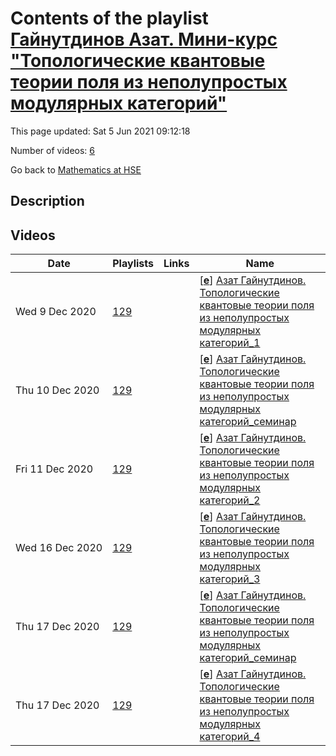 # Contents of the playlist [Гайнутдинов Азат. Мини-курс "Топологические квантовые теории поля из неполупростых модулярных категорий"](https://www.youtube.com/playlist?list=PLq3E5oubNNoBxZBxUOa3EKTiNhP-E7FyE)

This page updated: Sat 5 Jun 2021 09:12:18

Number of videos: [6](#videos)

Go back to [Mathematics at HSE](../README.md)

## Description



## Videos

|Date|Playlists|Links|Name|
|---|---|---|---|
| Wed&nbsp;9&nbsp;Dec&nbsp;2020 | [129](./playlists/129 "Гайнутдинов Азат. Мини-курс \"Топологические квантовые теории поля из неполупростых модулярных категорий\"") |  | [[**e**](https://studio.youtube.com/video/4kfL3dY-um4/edit "Edit")] [Азат Гайнутдинов. Топологические квантовые теории поля из неполупростых модулярных категорий_1](https://www.youtube.com/watch?v=4kfL3dY-um4&list=PLq3E5oubNNoBxZBxUOa3EKTiNhP-E7FyE "Мини-курс. 08.12.2020. Лекция 1.") |
| Thu&nbsp;10&nbsp;Dec&nbsp;2020 | [129](./playlists/129 "Гайнутдинов Азат. Мини-курс \"Топологические квантовые теории поля из неполупростых модулярных категорий\"") |  | [[**e**](https://studio.youtube.com/video/6Id-VXTUbdg/edit "Edit")] [Азат Гайнутдинов. Топологические квантовые теории поля из неполупростых модулярных категорий_семинар](https://www.youtube.com/watch?v=6Id-VXTUbdg&list=PLq3E5oubNNoBxZBxUOa3EKTiNhP-E7FyE "Семинар 1_09.12.2020") |
| Fri&nbsp;11&nbsp;Dec&nbsp;2020 | [129](./playlists/129 "Гайнутдинов Азат. Мини-курс \"Топологические квантовые теории поля из неполупростых модулярных категорий\"") |  | [[**e**](https://studio.youtube.com/video/1Zfe_TaWkRc/edit "Edit")] [Азат Гайнутдинов. Топологические квантовые теории поля из неполупростых модулярных категорий_2](https://www.youtube.com/watch?v=1Zfe_TaWkRc&list=PLq3E5oubNNoBxZBxUOa3EKTiNhP-E7FyE "Лекция 2. 10.12.2020") |
| Wed&nbsp;16&nbsp;Dec&nbsp;2020 | [129](./playlists/129 "Гайнутдинов Азат. Мини-курс \"Топологические квантовые теории поля из неполупростых модулярных категорий\"") |  | [[**e**](https://studio.youtube.com/video/Xpf98IRxhc4/edit "Edit")] [Азат Гайнутдинов. Топологические квантовые теории поля из неполупростых модулярных категорий_3](https://www.youtube.com/watch?v=Xpf98IRxhc4&list=PLq3E5oubNNoBxZBxUOa3EKTiNhP-E7FyE "Мини-курс. 15.12.2020. Лекция 3.") |
| Thu&nbsp;17&nbsp;Dec&nbsp;2020 | [129](./playlists/129 "Гайнутдинов Азат. Мини-курс \"Топологические квантовые теории поля из неполупростых модулярных категорий\"") |  | [[**e**](https://studio.youtube.com/video/wthE-EejRA0/edit "Edit")] [Азат Гайнутдинов. Топологические квантовые теории поля из неполупростых модулярных категорий_семинар](https://www.youtube.com/watch?v=wthE-EejRA0&list=PLq3E5oubNNoBxZBxUOa3EKTiNhP-E7FyE "16.12.2020") |
| Thu&nbsp;17&nbsp;Dec&nbsp;2020 | [129](./playlists/129 "Гайнутдинов Азат. Мини-курс \"Топологические квантовые теории поля из неполупростых модулярных категорий\"") |  | [[**e**](https://studio.youtube.com/video/bOXfxSnilts/edit "Edit")] [Азат Гайнутдинов. Топологические квантовые теории поля из неполупростых модулярных категорий_4](https://www.youtube.com/watch?v=bOXfxSnilts&list=PLq3E5oubNNoBxZBxUOa3EKTiNhP-E7FyE "Лекция 4. 17.12.2020") |
